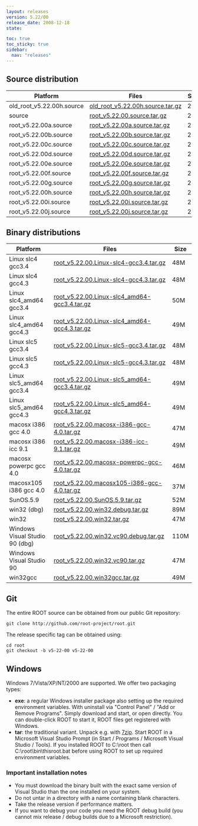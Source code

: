 ```yaml
---
layout: releases
version: 5.22/00
release_date: 2008-12-18
state:

toc: true
toc_sticky: true
sidebar:
  nav: "releases"
---
```



## Source distribution

| Platform       | Files | Size |
|-----------|-------|-----|
| old_root_v5.22.00h.source | [old_root_v5.22.00h.source.tar.gz](https://root.cern.ch/download/old_root_v5.22.00h.source.tar.gz) |  25M |
| source | [root_v5.22.00.source.tar.gz](https://root.cern.ch/download/root_v5.22.00.source.tar.gz) |  25M |
| root_v5.22.00a.source | [root_v5.22.00a.source.tar.gz](https://root.cern.ch/download/root_v5.22.00a.source.tar.gz) |  25M |
| root_v5.22.00b.source | [root_v5.22.00b.source.tar.gz](https://root.cern.ch/download/root_v5.22.00b.source.tar.gz) |  25M |
| root_v5.22.00c.source | [root_v5.22.00c.source.tar.gz](https://root.cern.ch/download/root_v5.22.00c.source.tar.gz) |  25M |
| root_v5.22.00d.source | [root_v5.22.00d.source.tar.gz](https://root.cern.ch/download/root_v5.22.00d.source.tar.gz) |  25M |
| root_v5.22.00e.source | [root_v5.22.00e.source.tar.gz](https://root.cern.ch/download/root_v5.22.00e.source.tar.gz) |  25M |
| root_v5.22.00f.source | [root_v5.22.00f.source.tar.gz](https://root.cern.ch/download/root_v5.22.00f.source.tar.gz) |  25M |
| root_v5.22.00g.source | [root_v5.22.00g.source.tar.gz](https://root.cern.ch/download/root_v5.22.00g.source.tar.gz) |  25M |
| root_v5.22.00h.source | [root_v5.22.00h.source.tar.gz](https://root.cern.ch/download/root_v5.22.00h.source.tar.gz) |  25M |
| root_v5.22.00i.source | [root_v5.22.00i.source.tar.gz](https://root.cern.ch/download/root_v5.22.00i.source.tar.gz) |  25M |
| root_v5.22.00j.source | [root_v5.22.00j.source.tar.gz](https://root.cern.ch/download/root_v5.22.00j.source.tar.gz) |  25M |


## Binary distributions

| Platform       | Files | Size |
|-----------|-------|-----|
| Linux slc4 gcc3.4 | [root_v5.22.00.Linux-slc4-gcc3.4.tar.gz](https://root.cern.ch/download/root_v5.22.00.Linux-slc4-gcc3.4.tar.gz) |  48M |
| Linux slc4 gcc4.3 | [root_v5.22.00.Linux-slc4-gcc4.3.tar.gz](https://root.cern.ch/download/root_v5.22.00.Linux-slc4-gcc4.3.tar.gz) |  48M |
| Linux slc4_amd64 gcc3.4 | [root_v5.22.00.Linux-slc4_amd64-gcc3.4.tar.gz](https://root.cern.ch/download/root_v5.22.00.Linux-slc4_amd64-gcc3.4.tar.gz) |  50M |
| Linux slc4_amd64 gcc4.3 | [root_v5.22.00.Linux-slc4_amd64-gcc4.3.tar.gz](https://root.cern.ch/download/root_v5.22.00.Linux-slc4_amd64-gcc4.3.tar.gz) |  49M |
| Linux slc5 gcc3.4 | [root_v5.22.00.Linux-slc5-gcc3.4.tar.gz](https://root.cern.ch/download/root_v5.22.00.Linux-slc5-gcc3.4.tar.gz) |  48M |
| Linux slc5 gcc4.3 | [root_v5.22.00.Linux-slc5-gcc4.3.tar.gz](https://root.cern.ch/download/root_v5.22.00.Linux-slc5-gcc4.3.tar.gz) |  48M |
| Linux slc5_amd64 gcc3.4 | [root_v5.22.00.Linux-slc5_amd64-gcc3.4.tar.gz](https://root.cern.ch/download/root_v5.22.00.Linux-slc5_amd64-gcc3.4.tar.gz) |  49M |
| Linux slc5_amd64 gcc4.3 | [root_v5.22.00.Linux-slc5_amd64-gcc4.3.tar.gz](https://root.cern.ch/download/root_v5.22.00.Linux-slc5_amd64-gcc4.3.tar.gz) |  49M |
| macosx i386 gcc 4.0 | [root_v5.22.00.macosx-i386-gcc-4.0.tar.gz](https://root.cern.ch/download/root_v5.22.00.macosx-i386-gcc-4.0.tar.gz) |  47M |
| macosx i386 icc 9.1 | [root_v5.22.00.macosx-i386-icc-9.1.tar.gz](https://root.cern.ch/download/root_v5.22.00.macosx-i386-icc-9.1.tar.gz) |  49M |
| macosx powerpc gcc 4.0 | [root_v5.22.00.macosx-powerpc-gcc-4.0.tar.gz](https://root.cern.ch/download/root_v5.22.00.macosx-powerpc-gcc-4.0.tar.gz) |  46M |
| macosx105 i386 gcc 4.0 | [root_v5.22.00.macosx105-i386-gcc-4.0.tar.gz](https://root.cern.ch/download/root_v5.22.00.macosx105-i386-gcc-4.0.tar.gz) |  37M |
| SunOS.5.9 | [root_v5.22.00.SunOS.5.9.tar.gz](https://root.cern.ch/download/root_v5.22.00.SunOS.5.9.tar.gz) |  52M |
| win32 (dbg) | [root_v5.22.00.win32.debug.tar.gz](https://root.cern.ch/download/root_v5.22.00.win32.debug.tar.gz) |  89M |
| win32 | [root_v5.22.00.win32.tar.gz](https://root.cern.ch/download/root_v5.22.00.win32.tar.gz) |  47M |
| Windows Visual Studio 90 (dbg) | [root_v5.22.00.win32.vc90.debug.tar.gz](https://root.cern.ch/download/root_v5.22.00.win32.vc90.debug.tar.gz) | 110M |
| Windows Visual Studio 90 | [root_v5.22.00.win32.vc90.tar.gz](https://root.cern.ch/download/root_v5.22.00.win32.vc90.tar.gz) |  47M |
| win32gcc | [root_v5.22.00.win32gcc.tar.gz](https://root.cern.ch/download/root_v5.22.00.win32gcc.tar.gz) |  49M |


## Git
The entire ROOT source can be obtained from our public Git repository:

~~~
git clone http://github.com/root-project/root.git
~~~
The release specific tag can be obtained using:
~~~
cd root
git checkout -b v5-22-00 v5-22-00
~~~


## Windows
Windows 7/Vista/XP/NT/2000 are supported. We offer two packaging types:

 * **exe**: a regular Windows installer package also setting up the required environment variables. With uninstall via "Control Panel" / "Add or Remove Programs". Simply download and start, or open directly. You can double-click ROOT to start it, ROOT files get registered with Windows.
 * **tar**: the traditional variant. Unpack e.g. with [7zip](https://www.7-zip.org). Start ROOT in a Microsoft Visual Studio Prompt (in Start / Programs / Microsoft Visual Studio / Tools). If you installed ROOT to C:\root then call C:\root\bin\thisroot.bat before using ROOT to set up required environment variables.

### Important installation notes
 * You must download the binary built with the exact same version of Visual Studio than the one installed on your system.
 * Do not untar in a directory with a name containing blank characters.
 * Take the release version if performance matters.
 * If you want to debug your code you need the ROOT debug build (you cannot mix release / debug builds due to a Microsoft restriction).

